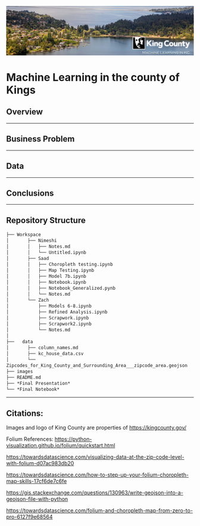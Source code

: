 ![img](./images/SplashHeader.jpg)
# Machine Learning in the county of Kings

## Overview
---
## Business Problem
---
## Data
---
## Conclusions
---
## Repository Structure
```
├── Workspace  
│       ├── Nimeshi
│       │   ├── Notes.md
│       │   └── Untitled.ipynb
│       ├── Saad
│       │   ├── Choropleth testing.ipynb
│       │   ├── Map Testing.ipynb
│       │   ├── Model 7b.ipynb
│       │   ├── Notebook.ipynb
│       │   ├── Notebook_Generalized.pynb
│       │   └── Notes.md
│       └── Zach
│           ├── Models 6-8.ipynb
│           ├── Refined Analysis.ipynb
│           ├── Scrapwork.ipynb
│           ├── Scrapwork2.ipynb
│           └── Notes.md
│
├──   data
│       ├── column_names.md
│       ├── kc_house_data.csv
│       └── Zipcodes_for_King_County_and_Surrounding_Area___zipcode_area.geojson
├── images
├── README.md
├── *Final Presentation*
└── *Final Notebook*
```
---
## Citations:
Images and logo of King County are properties of https://kingcounty.gov/

Folium References:
https://python-visualization.github.io/folium/quickstart.html

https://towardsdatascience.com/visualizing-data-at-the-zip-code-level-with-folium-d07ac983db20

https://towardsdatascience.com/how-to-step-up-your-folium-choropleth-map-skills-17cf6de7c6fe

https://gis.stackexchange.com/questions/130963/write-geojson-into-a-geojson-file-with-python

https://towardsdatascience.com/folium-and-choropleth-map-from-zero-to-pro-6127f9e68564
